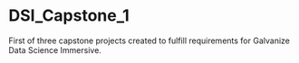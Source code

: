 # DSI_Capstone_1
First of three capstone projects created to fulfill requirements for Galvanize Data Science Immersive.
